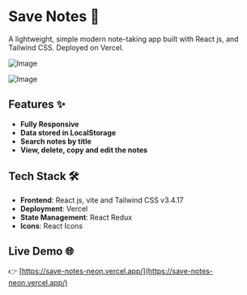 # Save Notes 📝

A lightweight, simple modern note-taking app built with React js, and Tailwind CSS. Deployed on Vercel.

![Image](https://github.com/user-attachments/assets/793d8c49-0f15-4fa3-9a05-d7688b9dd0f4)

![Image](https://github.com/user-attachments/assets/bb156e99-e6d7-4ac3-8d7f-b690e20012d3)

## Features ✨

- **Fully Responsive**
- **Data stored in LocalStorage**
- **Search notes by title**
- **View, delete, copy and edit the notes**

## Tech Stack 🛠️

- **Frontend**: React js, vite and Tailwind CSS v3.4.17
- **Deployment**: Vercel
- **State Management**: React Redux
- **Icons**: React Icons

## Live Demo 🌐

👉 [https://save-notes-neon.vercel.app/](https://save-notes-neon.vercel.app/)
